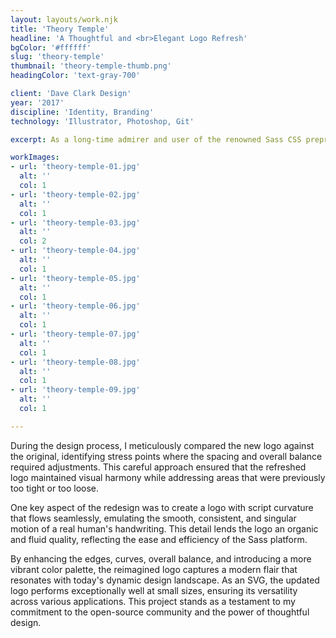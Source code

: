 ```yaml
---
layout: layouts/work.njk
title: 'Theory Temple'
headline: 'A Thoughtful and <br>Elegant Logo Refresh'
bgColor: '#ffffff'
slug: 'theory-temple'
thumbnail: 'theory-temple-thumb.png'
headingColor: 'text-gray-700'

client: 'Dave Clark Design'
year: '2017'
discipline: 'Identity, Branding'
technology: 'Illustrator, Photoshop, Git'

excerpt: As a long-time admirer and user of the renowned Sass CSS preprocessor, which has empowered me to create my own CSS framework, Uniform CSS, I sought to contribute my design expertise to the open-source community by carefully revitalizing the iconic logo. I embraced the essence of the original design while introducing subtle yet impactful refinements.

workImages:
- url: 'theory-temple-01.jpg'
  alt: ''
  col: 1
- url: 'theory-temple-02.jpg'
  alt: ''
  col: 1
- url: 'theory-temple-03.jpg'
  alt: ''
  col: 2
- url: 'theory-temple-04.jpg'
  alt: ''
  col: 1
- url: 'theory-temple-05.jpg'
  alt: ''
  col: 1
- url: 'theory-temple-06.jpg'
  alt: ''
  col: 1
- url: 'theory-temple-07.jpg'
  alt: ''
  col: 1
- url: 'theory-temple-08.jpg'
  alt: ''
  col: 1
- url: 'theory-temple-09.jpg'
  alt: ''
  col: 1

---
```


During the design process, I meticulously compared the new logo against the original, identifying stress points where the spacing and overall balance required adjustments. This careful approach ensured that the refreshed logo maintained visual harmony while addressing areas that were previously too tight or too loose.

One key aspect of the redesign was to create a logo with script curvature that flows seamlessly, emulating the smooth, consistent, and singular motion of a real human's handwriting. This detail lends the logo an organic and fluid quality, reflecting the ease and efficiency of the Sass platform.

By enhancing the edges, curves, overall balance, and introducing a more vibrant color palette, the reimagined logo captures a modern flair that resonates with today's dynamic design landscape. As an SVG, the updated logo performs exceptionally well at small sizes, ensuring its versatility across various applications. This project stands as a testament to my commitment to the open-source community and the power of thoughtful design.